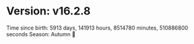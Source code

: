 # Version: v16.2.8
Time since birth: 5913 days, 141913 hours, 8514780 minutes, 510886800 seconds
Season: Autumn 🍁
